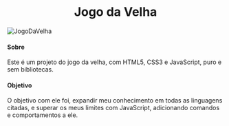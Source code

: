<h1 align="center"> Jogo da Velha </h1>

![JogoDaVelha](https://user-images.githubusercontent.com/97032776/158083897-b9d547e6-72b4-4bb0-ad01-f654a10508e2.gif)

<h4>Sobre</h4>
  <p>Este é um projeto do jogo da velha, com HTML5, CSS3 e JavaScript, puro e sem bibliotecas.</p>

<h4>Objetivo</h4>
  <p>O objetivo com ele foi, expandir meu conhecimento em todas as linguagens citadas, e superar os meus limites com JavaScript, adicionando comandos e comportamentos a ele.</p>
